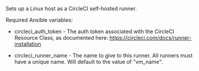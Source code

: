 Sets up a Linux host as a CircleCI self-hosted runner.

Required Ansible variables:

 - circleci_auth_token - The auth token associated with the CircleCI
   Resource Class, as documented here:
   https://circleci.com/docs/runner-installation

- circleci_runner_name - The name to give to this runner. All runners
  must have a unique name. Will default to the value of "vm_name".
